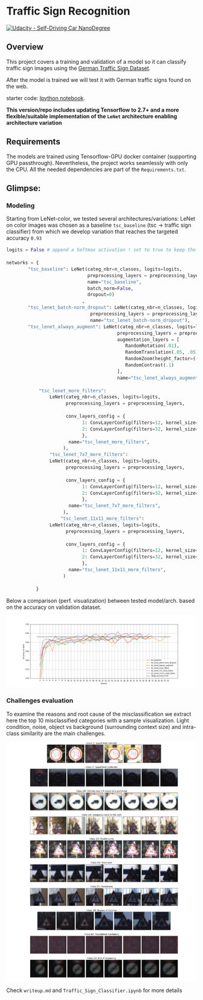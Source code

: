 # Traffic Sign Recognition
[![Udacity - Self-Driving Car NanoDegree](https://s3.amazonaws.com/udacity-sdc/github/shield-carnd.svg)](http://www.udacity.com/drive)

[models_comparison]: ./output/models_comparison.png "models comparison"
[top_misclassified]: ./output/misclassified/preview_0.jpg "top misclassified"

Overview
---

This project covers a training and validation of a model so it can classify traffic sign images using the [German Traffic Sign Dataset](http://benchmark.ini.rub.de/?section=gtsrb&subsection=dataset).

After the model is trained we will test it with German traffic signs found on the web.

starter code: [Ipython notebook](https://github.com/udacity/CarND-Traffic-Sign-Classifier-Project/blob/master/Traffic_Sign_Classifier.ipynb).

**This version/repo includes updating Tensorflow to 2.7+ and a more flexible/suitable implementation of the `LeNet` architecture enabling architecture variation**



## Requirements

The models are trained using Tensorflow-GPU docker container (supporting GPU passthrough). Nevertheless, the
project works seamlessly with only the CPU. All the needed dependencies are part of the `Requirements.txt`.

## Glimpse:

### Modeling
Starting from  LeNet-color, we tested several architectures/variations: LeNet on color images was chosen as a baseline `tsc_baseline` (tsc -> traffic sign classifier) from which we develop variation that reaches the targeted accuracy `0.93`

```python
logits = False # append a Softmax activation ! set to true to keep the logits output

networks = {
        "tsc_baseline": LeNet(categ_nbr=n_classes, logits=logits,
                              preprocessing_layers = preprocessing_layers,
                              name="tsc_baseline",
                              batch_norm=False,
                              dropout=0)
                            ,
        "tsc_lenet_batch-norm_dropout": LeNet(categ_nbr=n_classes, logits=logits,
                               preprocessing_layers = preprocessing_layers,
                               name="tsc_lenet_batch-norm_dropout"),
        "tsc_lenet_always_augment": LeNet(categ_nbr=n_classes, logits=logits,
                                         preprocessing_layers = preprocessing_layers,
                                         augmentation_layers = [
                                            RandomRotation(.01),
                                            RandomTranslation(.05, .05),
                                            RandomZoom(height_factor=(-0.1, 0.1)),
                                            RandomContrast(.1)
                                         ],
                                         name="tsc_lenet_always_augment"),

            "tsc_lenet_more_filters":
                LeNet(categ_nbr=n_classes, logits=logits,
                      preprocessing_layers = preprocessing_layers,

                      conv_layers_config = {
                            1: ConvLayerConfig(filters=12, kernel_size=(5, 5)),
                            2: ConvLayerConfig(filters=32, kernel_size=(5, 5)),
                            },
                       name="tsc_lenet_more_filters",
                     ),
                "tsc_lenet_7x7_more_filters":
                LeNet(categ_nbr=n_classes, logits=logits,
                      preprocessing_layers = preprocessing_layers,

                      conv_layers_config = {
                            1: ConvLayerConfig(filters=12, kernel_size=(7, 7)),
                            2: ConvLayerConfig(filters=32, kernel_size=(7, 7)),
                            },
                       name="tsc_lenet_7x7_more_filters",
                     ),
                    "tsc_lenet_11x11_more_filters":
                LeNet(categ_nbr=n_classes, logits=logits,
                      preprocessing_layers = preprocessing_layers,

                      conv_layers_config = {
                            1: ConvLayerConfig(filters=12, kernel_size=(11, 11)),
                            2: ConvLayerConfig(filters=32, kernel_size=(7, 7)),
                            },
                       name="tsc_lenet_11x11_more_filters",
                     )

           }
```


Below a comparison (perf. visualization) between tested model/arch. based on the accuracy on validation dataset.

![models comparison][models_comparison]


### Challenges evaluation

To examine the reasons and root cause of the misclassification
we extract here the top 10 misclassified categories with a sample visualization.
Light condition, noise, object vs background (surrounding context size) and intra-class similarity are the main challenges.

![top misclassified][top_misclassified]



Check `writeup.md` and `Traffic_Sign_Classifier.ipynb` for more details
